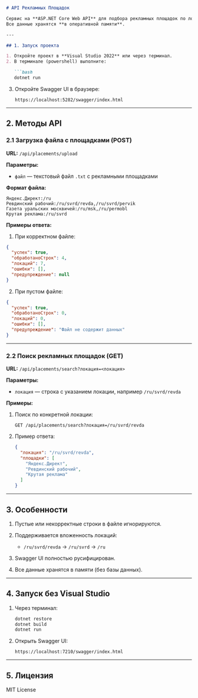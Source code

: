 ````markdown
# API Рекламных Площадок

Сервис на **ASP.NET Core Web API** для подбора рекламных площадок по локации.  
Все данные хранятся **в оперативной памяти**.  

---

## 1. Запуск проекта

1. Откройте проект в **Visual Studio 2022** или через терминал.
2. В терминале (powershell) выполните:

   ```bash
   dotnet run
````

3. Откройте Swagger UI в браузере:

   ```
   https://localhost:5282/swagger/index.html
   ```

---

## 2. Методы API

### 2.1 Загрузка файла с площадками (POST)

**URL:** `/api/placements/upload`

**Параметры:**

* `файл` — текстовый файл `.txt` с рекламными площадками

**Формат файла:**

```
Яндекс.Директ:/ru
Ревдинский рабочий:/ru/svrd/revda,/ru/svrd/pervik
Газета уральских москвичей:/ru/msk,/ru/permobl
Крутая реклама:/ru/svrd
```

**Примеры ответа:**

1. При корректном файле:

```json
{
  "успех": true,
  "обработаноСтрок": 4,
  "локаций": 7,
  "ошибки": [],
  "предупреждение": null
}
```

2. При пустом файле:

```json
{
  "успех": true,
  "обработаноСтрок": 0,
  "локаций": 0,
  "ошибки": [],
  "предупреждение": "Файл не содержит данных"
}
```

---

### 2.2 Поиск рекламных площадок (GET)

**URL:** `/api/placements/search?локация=<локация>`

**Параметры:**

* `локация` — строка с указанием локации, например `/ru/svrd/revda`

**Примеры:**

1. Поиск по конкретной локации:

   ```http
   GET /api/placements/search?локация=/ru/svrd/revda
   ```

2. Пример ответа:

   ```json
   {
     "локация": "/ru/svrd/revda",
     "площадки": [
       "Яндекс.Директ",
       "Ревдинский рабочий",
       "Крутая реклама"
     ]
   }
   ```

---

## 3. Особенности

1. Пустые или некорректные строки в файле игнорируются.
2. Поддерживается вложенность локаций:

   * `/ru/svrd/revda` → `/ru/svrd` → `/ru`
3. Swagger UI полностью русифицирован.
4. Все данные хранятся в памяти (без базы данных).

---

## 4. Запуск без Visual Studio

1. Через терминал:

   ```bash
   dotnet restore
   dotnet build
   dotnet run
   ```

2. Открыть Swagger UI:

   ```
   https://localhost:7210/swagger/index.html
   ```

---

## 5. Лицензия

MIT License


